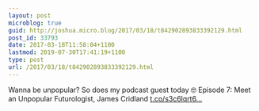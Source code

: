 ```yaml
---
layout: post
microblog: true
guid: http://joshua.micro.blog/2017/03/18/t842902893833392129.html
post_id: 33793
date: 2017-03-18T11:58:04+1100
lastmod: 2019-07-30T17:41:19+1100
type: post
url: /2017/03/18/t842902893833392129.html
---
```

Wanna be unpopular? So does my podcast guest today 🤓 Episode 7: Meet an Unpopular Futurologist, James Cridland [t.co/s3c6lqrt6...](https://t.co/s3c6lqrt6h)

